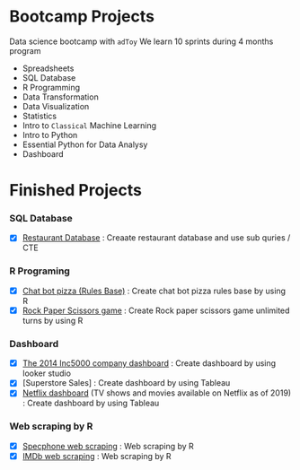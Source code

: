 # Bootcamp Projects
Data science bootcamp with `adToy`
We learn 10 sprints during 4 months program

- Spreadsheets
- SQL Database
- R Programming
- Data Transformation
- Data Visualization
- Statistics
- Intro to `Classical` Machine Learning
- Intro to Python
- Essential Python for Data Analysy
- Dashboard

# Finished Projects
### SQL Database
- [x] [Restaurant Database](SQL%20database/restaurant.sql) : Creaate restaurant database and use sub quries / CTE 
### R Programing
- [x] [Chat bot pizza (Rules Base)](R%20Programming/ChatBotPizza.r) : Create chat bot pizza rules base by using R
- [x] [Rock Paper Scissors game](R%20Programming/rockpaperscissors.r) : Create Rock paper scissors game unlimited turns by using R
### Dashboard
- [x] [The 2014 Inc5000 company dashboard](Dashboard/Inc5000company_list.pdf) : Create dashboard by using looker studio
- [x] [Superstore Sales] : Create dashboard by using Tableau
- [x] [Netflix dashboard](Dashboard/Netflix%20(TV%20shows_Series%20available%20on%20Netflix%20as%20of%202019).pdf) (TV shows and movies available on Netflix as of 2019) : Create dashboard by using Tableau
### Web scraping by R
- [x] [Specphone web scraping](main/Web%20scraping/Mini%20project%20Web%20scraping%20-%20Specphone.pdf) : Web scraping by R
- [x] [IMDb web scraping](main/Web%20scraping/Mini%20project%20Web%20scraping%20-%20IMDB.pdf) : Web scraping by R
